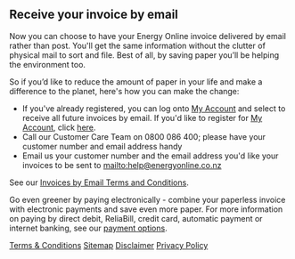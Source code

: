 
 	
## Receive your invoice by email
 
Now you can choose to have your Energy Online invoice delivered by email rather than post.  You'll get the same information without the clutter of physical mail to sort and file.  Best of all, by saving paper you’ll be helping the environment too.

So if you’d like to reduce the amount of paper in your life and make a difference to the planet, here's how you can make the change:

- If you've already registered, you can log onto [My Account](http://www.energyonline.co.nz/Default.aspx?tabid=204) and select to receive all future invoices by email.  If you'd like to register for [My Account](http://www.energyonline.co.nz/Default.aspx?tabid=204), click [here](http://www.energyonline.co.nz/Default.aspx?tabid=204).
- Call our Customer Care Team on 0800 086 400; please have your customer number and email address handy
- Email us your customer number and the email address you'd like your invoices to be sent to <mailto:help@energyonline.co.nz>


See our [Invoices by Email Terms and Conditions](http://www.energyonline.co.nz/Default.aspx?tabid=203).

Go even greener by paying electronically - combine your paperless invoice with electronic payments and save even more paper.  For more information on paying by direct debit, ReliaBill, credit card, automatic payment or internet banking, see our [payment options](http://www.energyonline.co.nz/Default.aspx?tabid=61).





[Terms & Conditions](http://www.energyonline.co.nz/terms)
[Sitemap](http://www.energyonline.co.nz/home/site_map)
[Disclaimer](http://www.energyonline.co.nz/home/site_map/disclaimer)
[Privacy Policy](http://www.energyonline.co.nz/home/site_map/privacy_policy)